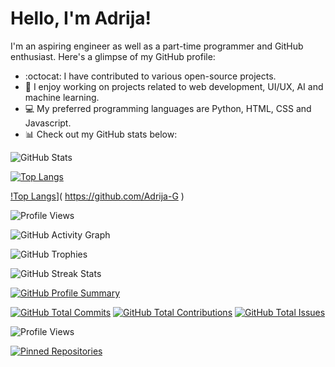 # Hello, I'm Adrija! 

I'm an aspiring engineer as well as a part-time programmer and GitHub enthusiast. Here's a glimpse of my GitHub profile:

- :octocat: I have contributed to various open-source projects.
- :rocket: I enjoy working on projects related to web development, UI/UX, AI and machine learning.
- :computer: My preferred programming languages are Python, HTML, CSS and Javascript.
- :bar_chart: Check out my GitHub stats below:    

![GitHub Stats]( https://github-readme-stats.vercel.app/api?username=Adrija-G&show_icons=true&count_private=true )

[![Top Langs]( https://github-readme-stats.vercel.app/api/top-langs/?username=Adrija-G) ]( https://github.com/Adrija-G )

[!Top Langs](https://github-readme-stats.vercel.app/api/top-langs/?username=Adrija-G&layout=compact)]( https://github.com/Adrija-G )

![Profile Views](https://komarev.com/ghpvc/?username=Adrija-G)

![GitHub Activity Graph](https://activity-graph.herokuapp.com/graph?username=Adrija-G)

![GitHub Trophies](https://github-profile-trophy.vercel.app/?username=Adrija-G)

![GitHub Streak Stats](https://github-readme-streak-stats.herokuapp.com/?user=Adrija-G)


[![GitHub Profile Summary](https://profile-summary-for-github.com/user/Adrija-G)](https://github.com/Adrija-G)

[![GitHub Total Commits](https://img.shields.io/github/commit-activity/y/Adrija-G/Adrija-G)](https://github.com/Adrija-G)
[![GitHub Total Contributions](https://img.shields.io/github/last-commit/Adrija-G/Adrija-G)](https://github.com/Adrija-G)
[![GitHub Total Issues](https://img.shields.io/github/issues/Adrija-G/Adrija-G)](https://github.com/Adrija-G)


![Profile Views](https://komarev.com/ghpvc/?username=Adrija-G)

[![Pinned Repositories](https://github-readme-stats.vercel.app/api/pin/?username=Adrija-G&repo=Computer-Network-Algorithms-in-Python)](https://github.com/Adrija-G)


